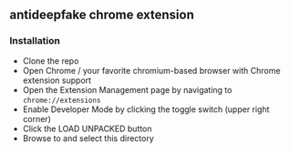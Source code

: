 ## antideepfake chrome extension

### Installation
- Clone the repo
- Open Chrome / your favorite chromium-based browser with Chrome extension support
- Open the Extension Management page by navigating to `chrome://extensions`
- Enable Developer Mode by clicking the toggle switch (upper right corner)
- Click the LOAD UNPACKED button
- Browse to and select this directory
